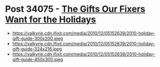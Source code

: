 # Post 34075 - [The Gifts Our Fixers Want for the Holidays](https://www.ifixit.com/News/34075/the-gifts-our-fixers-want-for-the-holidays)

- https://valkyrie.cdn.ifixit.com/media/2010/12/05152639/2010-holiday-gift-guide-300x200.jpeg
- https://valkyrie.cdn.ifixit.com/media/2010/12/05152639/2010-holiday-gift-guide-324x216.jpeg
- https://valkyrie.cdn.ifixit.com/media/2010/12/05152639/2010-holiday-gift-guide-450x300.jpeg
